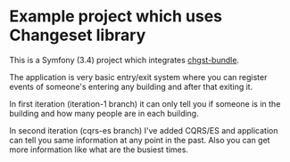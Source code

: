 # Example project which uses Changeset library

This is a Symfony (3.4) project which integrates [chgst-bundle](https://github.com/chgst/chgst-bundle).

The application is very basic entry/exit system where you can register events of someone's entering any building
and after that exiting it.

In first iteration (iteration-1 branch) it can only tell you if someone is in the building and how many people are
in each building.

In second iteration (cqrs-es branch) I've added CQRS/ES and application can tell you same information at any point in the past.
Also you can get more information like what are the busiest times.
